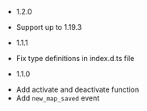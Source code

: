 * 1.2.0
- Support up to 1.19.3

* 1.1.1
- Fix type definitions in index.d.ts file

* 1.1.0
- Add activate and deactivate function
- Add `new_map_saved` event